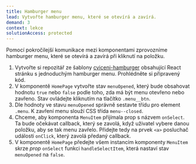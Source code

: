 ```yaml
---
title: Hamburger menu
lead: Vytvořte hamburger menu, které se otevírá a zavírá.
demand: 3
context: lekce
solutionAccess: protected
---
```


Pomocí pokročilejší komunikace mezi komponentami zprovozníme hamburger menu, které se otevírá a zavírá při kliknutí na položku.

1. Vytvořte si repozitář ze šablony [cviceni-hamburger](https://github.com/Czechitas-podklady-WEB/cviceni-hamburger) obsahující React stránku s jednoduchým hamburger menu. Prohlédněte si připravený kód.
1. V komponentě `HomePage` vytvořte stav `menuOpened`, který bude obsahovat hodnotu `true` nebo `false` podle toho, zda má být menu otevřeno nebo zavřeno. Stav ovládejte kliknutím na tlačítko `.menu__btn`.
1. Dle hodnoty ve stavu `menuOpened` správně sestavte třídu pro element `.menu`. K zavření menu slouží CSS třída `menu--closed`.
1. Chceme, aby komponenta `MenuItem` přijímala prop s názvem `onSelect`. Ta bude očekávat callback, který se zavolá, když uživatel vybere danou položku, aby se tak menu zavřelo. Přidejte tedy na prvek `<a>` posluchač události `onClick`, který zavolá předaný callback.
1. V komponentě `HomePage` předejte všem instancím komponenty `MenuItem` skrze _prop_ `onSelect` funkci `handleSelectItem`, která nastaví stav `menuOpened` na `false`.
